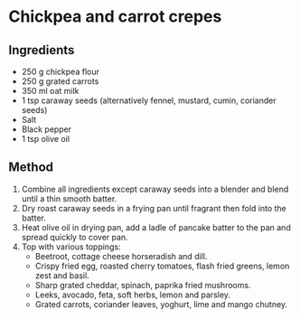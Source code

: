 # Chickpea and carrot crepes

## Ingredients

* 250 g chickpea flour
* 250 g grated carrots
* 350 ml oat milk
* 1 tsp caraway seeds (alternatively fennel, mustard, cumin, coriander seeds)
* Salt
* Black pepper
* 1 tsp olive oil

## Method

1. Combine all ingredients except caraway seeds into a blender and blend until a thin smooth batter.
2. Dry roast caraway seeds in a frying pan until fragrant then fold into the batter.
3. Heat olive oil in drying pan, add a ladle of pancake batter to the pan and spread quickly to cover pan.
4. Top with various toppings:
	* Beetroot, cottage cheese horseradish and dill.
	* Crispy fried egg, roasted cherry tomatoes, flash fried greens, lemon zest and basil.
	* Sharp grated cheddar, spinach, paprika fried mushrooms.
	* Leeks, avocado, feta, soft herbs, lemon and parsley.
	* Grated carrots, coriander leaves, yoghurt, lime and mango chutney.
